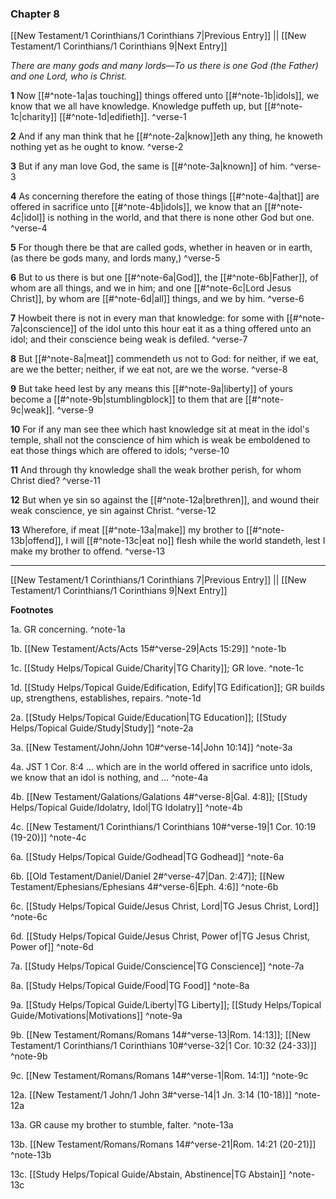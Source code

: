 ### Chapter 8

[[New Testament/1 Corinthians/1 Corinthians 7|Previous Entry]]  ||  [[New Testament/1 Corinthians/1 Corinthians 9|Next Entry]]

*There are many gods and many lords—To us there is one God (the Father) and one Lord, who is Christ.*

**1**  Now [[#^note-1a|as touching]] things offered unto [[#^note-1b|idols]], we know that we all have knowledge. Knowledge puffeth up, but [[#^note-1c|charity]] [[#^note-1d|edifieth]]. ^verse-1

**2**  And if any man think that he [[#^note-2a|know]]eth any thing, he knoweth nothing yet as he ought to know. ^verse-2

**3**  But if any man love God, the same is [[#^note-3a|known]] of him. ^verse-3

**4**  As concerning therefore the eating of those things [[#^note-4a|that]] are offered in sacrifice unto [[#^note-4b|idols]], we know that an [[#^note-4c|idol]] is nothing in the world, and that there is none other God but one. ^verse-4

**5**  For though there be that are called gods, whether in heaven or in earth, (as there be gods many, and lords many,) ^verse-5

**6**  But to us there is but one [[#^note-6a|God]], the [[#^note-6b|Father]], of whom are all things, and we in him; and one [[#^note-6c|Lord Jesus Christ]], by whom are [[#^note-6d|all]] things, and we by him. ^verse-6

**7**  Howbeit there is not in every man that knowledge: for some with [[#^note-7a|conscience]] of the idol unto this hour eat it as a thing offered unto an idol; and their conscience being weak is defiled. ^verse-7

**8**  But [[#^note-8a|meat]] commendeth us not to God: for neither, if we eat, are we the better; neither, if we eat not, are we the worse. ^verse-8

**9**  But take heed lest by any means this [[#^note-9a|liberty]] of yours become a [[#^note-9b|stumblingblock]] to them that are [[#^note-9c|weak]]. ^verse-9

**10**  For if any man see thee which hast knowledge sit at meat in the idol's temple, shall not the conscience of him which is weak be emboldened to eat those things which are offered to idols; ^verse-10

**11**  And through thy knowledge shall the weak brother perish, for whom Christ died? ^verse-11

**12**  But when ye sin so against the [[#^note-12a|brethren]], and wound their weak conscience, ye sin against Christ. ^verse-12

**13**  Wherefore, if meat [[#^note-13a|make]] my brother to [[#^note-13b|offend]], I will [[#^note-13c|eat no]] flesh while the world standeth, lest I make my brother to offend. ^verse-13


---
[[New Testament/1 Corinthians/1 Corinthians 7|Previous Entry]]  ||  [[New Testament/1 Corinthians/1 Corinthians 9|Next Entry]]


**Footnotes**


1a. GR concerning. ^note-1a

1b. [[New Testament/Acts/Acts 15#^verse-29|Acts 15:29]] ^note-1b

1c. [[Study Helps/Topical Guide/Charity|TG Charity]]; GR love.  ^note-1c

1d. [[Study Helps/Topical Guide/Edification, Edify|TG Edification]]; GR builds up, strengthens, establishes, repairs.  ^note-1d

2a. [[Study Helps/Topical Guide/Education|TG Education]]; [[Study Helps/Topical Guide/Study|Study]] ^note-2a

3a. [[New Testament/John/John 10#^verse-14|John 10:14]] ^note-3a

4a. JST 1 Cor. 8:4 ... which are in the world offered in sacrifice unto idols, we know that an idol is nothing, and ... ^note-4a

4b. [[New Testament/Galations/Galations 4#^verse-8|Gal. 4:8]]; [[Study Helps/Topical Guide/Idolatry, Idol|TG Idolatry]] ^note-4b

4c. [[New Testament/1 Corinthians/1 Corinthians 10#^verse-19|1 Cor. 10:19 (19-20)]] ^note-4c

6a. [[Study Helps/Topical Guide/Godhead|TG Godhead]] ^note-6a

6b. [[Old Testament/Daniel/Daniel 2#^verse-47|Dan. 2:47]]; [[New Testament/Ephesians/Ephesians 4#^verse-6|Eph. 4:6]] ^note-6b

6c. [[Study Helps/Topical Guide/Jesus Christ, Lord|TG Jesus Christ, Lord]] ^note-6c

6d. [[Study Helps/Topical Guide/Jesus Christ, Power of|TG Jesus Christ, Power of]] ^note-6d

7a. [[Study Helps/Topical Guide/Conscience|TG Conscience]] ^note-7a

8a. [[Study Helps/Topical Guide/Food|TG Food]] ^note-8a

9a. [[Study Helps/Topical Guide/Liberty|TG Liberty]]; [[Study Helps/Topical Guide/Motivations|Motivations]] ^note-9a

9b. [[New Testament/Romans/Romans 14#^verse-13|Rom. 14:13]]; [[New Testament/1 Corinthians/1 Corinthians 10#^verse-32|1 Cor. 10:32 (24-33)]] ^note-9b

9c. [[New Testament/Romans/Romans 14#^verse-1|Rom. 14:1]] ^note-9c

12a. [[New Testament/1 John/1 John 3#^verse-14|1 Jn. 3:14 (10-18)]] ^note-12a

13a. GR cause my brother to stumble, falter. ^note-13a

13b. [[New Testament/Romans/Romans 14#^verse-21|Rom. 14:21 (20-21)]] ^note-13b

13c. [[Study Helps/Topical Guide/Abstain, Abstinence|TG Abstain]] ^note-13c